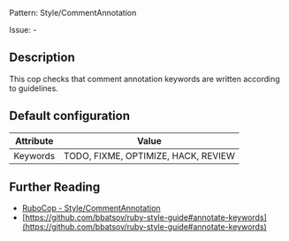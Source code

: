 Pattern: Style/CommentAnnotation

Issue: -

## Description

This cop checks that comment annotation keywords are written according
to guidelines.

## Default configuration

Attribute | Value
--- | ---
Keywords | TODO, FIXME, OPTIMIZE, HACK, REVIEW

## Further Reading

* [RuboCop - Style/CommentAnnotation](https://rubocop.readthedocs.io/en/latest/cops_style/#stylecommentannotation)
* [https://github.com/bbatsov/ruby-style-guide#annotate-keywords](https://github.com/bbatsov/ruby-style-guide#annotate-keywords)
